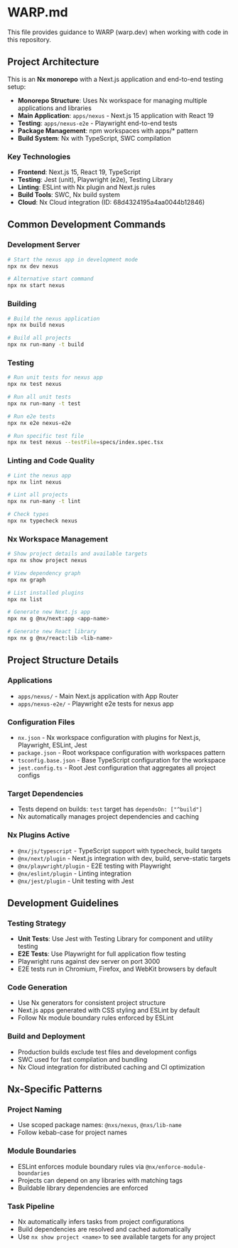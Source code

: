 # WARP.md

This file provides guidance to WARP (warp.dev) when working with code in this repository.

## Project Architecture

This is an **Nx monorepo** with a Next.js application and end-to-end testing setup:

- **Monorepo Structure**: Uses Nx workspace for managing multiple applications and libraries
- **Main Application**: `apps/nexus` - Next.js 15 application with React 19 
- **Testing**: `apps/nexus-e2e` - Playwright end-to-end tests
- **Package Management**: npm workspaces with apps/* pattern
- **Build System**: Nx with TypeScript, SWC compilation

### Key Technologies
- **Frontend**: Next.js 15, React 19, TypeScript
- **Testing**: Jest (unit), Playwright (e2e), Testing Library
- **Linting**: ESLint with Nx plugin and Next.js rules
- **Build Tools**: SWC, Nx build system
- **Cloud**: Nx Cloud integration (ID: 68d4324195a4aa0044b12846)

## Common Development Commands

### Development Server
```bash
# Start the nexus app in development mode
npx nx dev nexus

# Alternative start command
npx nx start nexus
```

### Building
```bash
# Build the nexus application
npx nx build nexus

# Build all projects
npx nx run-many -t build
```

### Testing
```bash
# Run unit tests for nexus app
npx nx test nexus

# Run all unit tests
npx nx run-many -t test

# Run e2e tests
npx nx e2e nexus-e2e

# Run specific test file
npx nx test nexus --testFile=specs/index.spec.tsx
```

### Linting and Code Quality
```bash
# Lint the nexus app
npx nx lint nexus

# Lint all projects
npx nx run-many -t lint

# Check types
npx nx typecheck nexus
```

### Nx Workspace Management
```bash
# Show project details and available targets
npx nx show project nexus

# View dependency graph
npx nx graph

# List installed plugins
npx nx list

# Generate new Next.js app
npx nx g @nx/next:app <app-name>

# Generate new React library
npx nx g @nx/react:lib <lib-name>
```

## Project Structure Details

### Applications
- `apps/nexus/` - Main Next.js application with App Router
- `apps/nexus-e2e/` - Playwright e2e tests for nexus app

### Configuration Files
- `nx.json` - Nx workspace configuration with plugins for Next.js, Playwright, ESLint, Jest
- `package.json` - Root workspace configuration with workspaces pattern
- `tsconfig.base.json` - Base TypeScript configuration for the workspace
- `jest.config.ts` - Root Jest configuration that aggregates all project configs

### Target Dependencies
- Tests depend on builds: `test` target has `dependsOn: ["^build"]`
- Nx automatically manages project dependencies and caching

### Nx Plugins Active
- `@nx/js/typescript` - TypeScript support with typecheck, build targets
- `@nx/next/plugin` - Next.js integration with dev, build, serve-static targets  
- `@nx/playwright/plugin` - E2E testing with Playwright
- `@nx/eslint/plugin` - Linting integration
- `@nx/jest/plugin` - Unit testing with Jest

## Development Guidelines

### Testing Strategy
- **Unit Tests**: Use Jest with Testing Library for component and utility testing
- **E2E Tests**: Use Playwright for full application flow testing
- Playwright runs against dev server on port 3000
- E2E tests run in Chromium, Firefox, and WebKit browsers by default

### Code Generation
- Use Nx generators for consistent project structure
- Next.js apps generated with CSS styling and ESLint by default
- Follow Nx module boundary rules enforced by ESLint

### Build and Deployment
- Production builds exclude test files and development configs
- SWC used for fast compilation and bundling
- Nx Cloud integration for distributed caching and CI optimization

## Nx-Specific Patterns

### Project Naming
- Use scoped package names: `@nxs/nexus`, `@nxs/lib-name`
- Follow kebab-case for project names

### Module Boundaries
- ESLint enforces module boundary rules via `@nx/enforce-module-boundaries`
- Projects can depend on any libraries with matching tags
- Buildable library dependencies are enforced

### Task Pipeline
- Nx automatically infers tasks from project configurations
- Build dependencies are resolved and cached automatically
- Use `nx show project <name>` to see available targets for any project